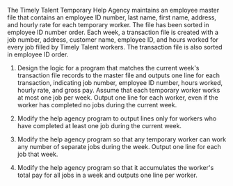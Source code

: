 The Timely Talent Temporary Help Agency maintains an employee master file that contains an employee ID number, last name, first name, address, and hourly rate for each temporary worker. The file has been sorted in employee ID number order. Each week, a transaction file is created with a job number, address, customer name, employee ID, and hours worked for every job filled by Timely Talent workers. The transaction file is also sorted in employee ID order.

1. Design the logic for a program that matches the current week's transaction file records to the master file and outputs one line for each transaction, indicating job number, employee ID number, hours worked, hourly rate, and gross pay. Assume that each temporary worker works at most one job per week. Output one line for each worker, even if the worker has completed no jobs during the current week.
2) Modify the help agency program to output lines only for workers who have completed at least one job during the current week.
3. Modify the help agency program so that any temporary worker can work any number of separate jobs during the week. Output one line for each job that week.
4) Modify the help agency program so that it accumulates the worker's total pay for all jobs in a week and outputs one line per worker.